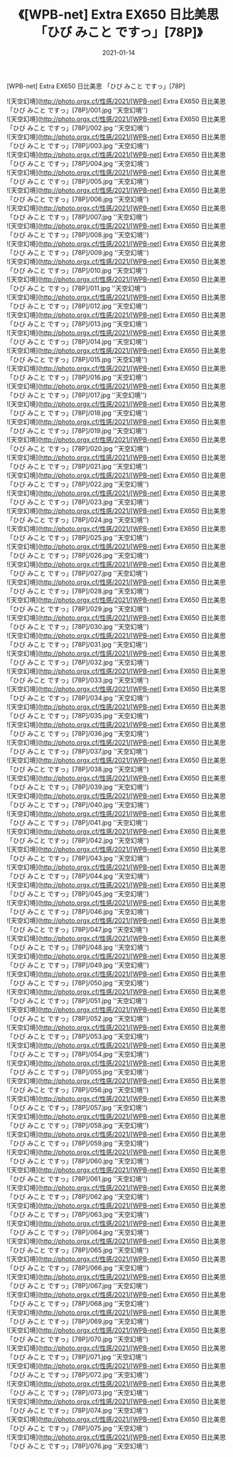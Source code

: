 ﻿---
layout: post
title:  《[WPB-net] Extra EX650 日比美思 「ひび みこと ですっ」[78P]》
date:   2021-01-14
image: http://photo.orgx.cf/性感/2021/[WPB-net] Extra EX650 日比美思 「ひび みこと ですっ」[78P]/000.jpg
categories: [美女, 性感, 泳衣]
---

[WPB-net] Extra EX650 日比美思 「ひび みこと ですっ」[78P]



![天空幻境](http://photo.orgx.cf/性感/2021/[WPB-net] Extra EX650 日比美思 「ひび みこと ですっ」[78P]/001.jpg ''天空幻境'') <br>
![天空幻境](http://photo.orgx.cf/性感/2021/[WPB-net] Extra EX650 日比美思 「ひび みこと ですっ」[78P]/002.jpg ''天空幻境'') <br>
![天空幻境](http://photo.orgx.cf/性感/2021/[WPB-net] Extra EX650 日比美思 「ひび みこと ですっ」[78P]/003.jpg ''天空幻境'') <br>
![天空幻境](http://photo.orgx.cf/性感/2021/[WPB-net] Extra EX650 日比美思 「ひび みこと ですっ」[78P]/004.jpg ''天空幻境'') <br>
![天空幻境](http://photo.orgx.cf/性感/2021/[WPB-net] Extra EX650 日比美思 「ひび みこと ですっ」[78P]/005.jpg ''天空幻境'') <br>
![天空幻境](http://photo.orgx.cf/性感/2021/[WPB-net] Extra EX650 日比美思 「ひび みこと ですっ」[78P]/006.jpg ''天空幻境'') <br>
![天空幻境](http://photo.orgx.cf/性感/2021/[WPB-net] Extra EX650 日比美思 「ひび みこと ですっ」[78P]/007.jpg ''天空幻境'') <br>
![天空幻境](http://photo.orgx.cf/性感/2021/[WPB-net] Extra EX650 日比美思 「ひび みこと ですっ」[78P]/008.jpg ''天空幻境'') <br>
![天空幻境](http://photo.orgx.cf/性感/2021/[WPB-net] Extra EX650 日比美思 「ひび みこと ですっ」[78P]/009.jpg ''天空幻境'') <br>
![天空幻境](http://photo.orgx.cf/性感/2021/[WPB-net] Extra EX650 日比美思 「ひび みこと ですっ」[78P]/010.jpg ''天空幻境'') <br>
![天空幻境](http://photo.orgx.cf/性感/2021/[WPB-net] Extra EX650 日比美思 「ひび みこと ですっ」[78P]/011.jpg ''天空幻境'') <br>
![天空幻境](http://photo.orgx.cf/性感/2021/[WPB-net] Extra EX650 日比美思 「ひび みこと ですっ」[78P]/012.jpg ''天空幻境'') <br>
![天空幻境](http://photo.orgx.cf/性感/2021/[WPB-net] Extra EX650 日比美思 「ひび みこと ですっ」[78P]/013.jpg ''天空幻境'') <br>
![天空幻境](http://photo.orgx.cf/性感/2021/[WPB-net] Extra EX650 日比美思 「ひび みこと ですっ」[78P]/014.jpg ''天空幻境'') <br>
![天空幻境](http://photo.orgx.cf/性感/2021/[WPB-net] Extra EX650 日比美思 「ひび みこと ですっ」[78P]/015.jpg ''天空幻境'') <br>
![天空幻境](http://photo.orgx.cf/性感/2021/[WPB-net] Extra EX650 日比美思 「ひび みこと ですっ」[78P]/016.jpg ''天空幻境'') <br>
![天空幻境](http://photo.orgx.cf/性感/2021/[WPB-net] Extra EX650 日比美思 「ひび みこと ですっ」[78P]/017.jpg ''天空幻境'') <br>
![天空幻境](http://photo.orgx.cf/性感/2021/[WPB-net] Extra EX650 日比美思 「ひび みこと ですっ」[78P]/018.jpg ''天空幻境'') <br>
![天空幻境](http://photo.orgx.cf/性感/2021/[WPB-net] Extra EX650 日比美思 「ひび みこと ですっ」[78P]/019.jpg ''天空幻境'') <br>
![天空幻境](http://photo.orgx.cf/性感/2021/[WPB-net] Extra EX650 日比美思 「ひび みこと ですっ」[78P]/020.jpg ''天空幻境'') <br>
![天空幻境](http://photo.orgx.cf/性感/2021/[WPB-net] Extra EX650 日比美思 「ひび みこと ですっ」[78P]/021.jpg ''天空幻境'') <br>
![天空幻境](http://photo.orgx.cf/性感/2021/[WPB-net] Extra EX650 日比美思 「ひび みこと ですっ」[78P]/022.jpg ''天空幻境'') <br>
![天空幻境](http://photo.orgx.cf/性感/2021/[WPB-net] Extra EX650 日比美思 「ひび みこと ですっ」[78P]/023.jpg ''天空幻境'') <br>
![天空幻境](http://photo.orgx.cf/性感/2021/[WPB-net] Extra EX650 日比美思 「ひび みこと ですっ」[78P]/024.jpg ''天空幻境'') <br>
![天空幻境](http://photo.orgx.cf/性感/2021/[WPB-net] Extra EX650 日比美思 「ひび みこと ですっ」[78P]/025.jpg ''天空幻境'') <br>
![天空幻境](http://photo.orgx.cf/性感/2021/[WPB-net] Extra EX650 日比美思 「ひび みこと ですっ」[78P]/026.jpg ''天空幻境'') <br>
![天空幻境](http://photo.orgx.cf/性感/2021/[WPB-net] Extra EX650 日比美思 「ひび みこと ですっ」[78P]/027.jpg ''天空幻境'') <br>
![天空幻境](http://photo.orgx.cf/性感/2021/[WPB-net] Extra EX650 日比美思 「ひび みこと ですっ」[78P]/028.jpg ''天空幻境'') <br>
![天空幻境](http://photo.orgx.cf/性感/2021/[WPB-net] Extra EX650 日比美思 「ひび みこと ですっ」[78P]/029.jpg ''天空幻境'') <br>
![天空幻境](http://photo.orgx.cf/性感/2021/[WPB-net] Extra EX650 日比美思 「ひび みこと ですっ」[78P]/030.jpg ''天空幻境'') <br>
![天空幻境](http://photo.orgx.cf/性感/2021/[WPB-net] Extra EX650 日比美思 「ひび みこと ですっ」[78P]/031.jpg ''天空幻境'') <br>
![天空幻境](http://photo.orgx.cf/性感/2021/[WPB-net] Extra EX650 日比美思 「ひび みこと ですっ」[78P]/032.jpg ''天空幻境'') <br>
![天空幻境](http://photo.orgx.cf/性感/2021/[WPB-net] Extra EX650 日比美思 「ひび みこと ですっ」[78P]/033.jpg ''天空幻境'') <br>
![天空幻境](http://photo.orgx.cf/性感/2021/[WPB-net] Extra EX650 日比美思 「ひび みこと ですっ」[78P]/034.jpg ''天空幻境'') <br>
![天空幻境](http://photo.orgx.cf/性感/2021/[WPB-net] Extra EX650 日比美思 「ひび みこと ですっ」[78P]/035.jpg ''天空幻境'') <br>
![天空幻境](http://photo.orgx.cf/性感/2021/[WPB-net] Extra EX650 日比美思 「ひび みこと ですっ」[78P]/036.jpg ''天空幻境'') <br>
![天空幻境](http://photo.orgx.cf/性感/2021/[WPB-net] Extra EX650 日比美思 「ひび みこと ですっ」[78P]/037.jpg ''天空幻境'') <br>
![天空幻境](http://photo.orgx.cf/性感/2021/[WPB-net] Extra EX650 日比美思 「ひび みこと ですっ」[78P]/038.jpg ''天空幻境'') <br>
![天空幻境](http://photo.orgx.cf/性感/2021/[WPB-net] Extra EX650 日比美思 「ひび みこと ですっ」[78P]/039.jpg ''天空幻境'') <br>
![天空幻境](http://photo.orgx.cf/性感/2021/[WPB-net] Extra EX650 日比美思 「ひび みこと ですっ」[78P]/040.jpg ''天空幻境'') <br>
![天空幻境](http://photo.orgx.cf/性感/2021/[WPB-net] Extra EX650 日比美思 「ひび みこと ですっ」[78P]/041.jpg ''天空幻境'') <br>
![天空幻境](http://photo.orgx.cf/性感/2021/[WPB-net] Extra EX650 日比美思 「ひび みこと ですっ」[78P]/042.jpg ''天空幻境'') <br>
![天空幻境](http://photo.orgx.cf/性感/2021/[WPB-net] Extra EX650 日比美思 「ひび みこと ですっ」[78P]/043.jpg ''天空幻境'') <br>
![天空幻境](http://photo.orgx.cf/性感/2021/[WPB-net] Extra EX650 日比美思 「ひび みこと ですっ」[78P]/044.jpg ''天空幻境'') <br>
![天空幻境](http://photo.orgx.cf/性感/2021/[WPB-net] Extra EX650 日比美思 「ひび みこと ですっ」[78P]/045.jpg ''天空幻境'') <br>
![天空幻境](http://photo.orgx.cf/性感/2021/[WPB-net] Extra EX650 日比美思 「ひび みこと ですっ」[78P]/046.jpg ''天空幻境'') <br>
![天空幻境](http://photo.orgx.cf/性感/2021/[WPB-net] Extra EX650 日比美思 「ひび みこと ですっ」[78P]/047.jpg ''天空幻境'') <br>
![天空幻境](http://photo.orgx.cf/性感/2021/[WPB-net] Extra EX650 日比美思 「ひび みこと ですっ」[78P]/048.jpg ''天空幻境'') <br>
![天空幻境](http://photo.orgx.cf/性感/2021/[WPB-net] Extra EX650 日比美思 「ひび みこと ですっ」[78P]/049.jpg ''天空幻境'') <br>
![天空幻境](http://photo.orgx.cf/性感/2021/[WPB-net] Extra EX650 日比美思 「ひび みこと ですっ」[78P]/050.jpg ''天空幻境'') <br>
![天空幻境](http://photo.orgx.cf/性感/2021/[WPB-net] Extra EX650 日比美思 「ひび みこと ですっ」[78P]/051.jpg ''天空幻境'') <br>
![天空幻境](http://photo.orgx.cf/性感/2021/[WPB-net] Extra EX650 日比美思 「ひび みこと ですっ」[78P]/052.jpg ''天空幻境'') <br>
![天空幻境](http://photo.orgx.cf/性感/2021/[WPB-net] Extra EX650 日比美思 「ひび みこと ですっ」[78P]/053.jpg ''天空幻境'') <br>
![天空幻境](http://photo.orgx.cf/性感/2021/[WPB-net] Extra EX650 日比美思 「ひび みこと ですっ」[78P]/054.jpg ''天空幻境'') <br>
![天空幻境](http://photo.orgx.cf/性感/2021/[WPB-net] Extra EX650 日比美思 「ひび みこと ですっ」[78P]/055.jpg ''天空幻境'') <br>
![天空幻境](http://photo.orgx.cf/性感/2021/[WPB-net] Extra EX650 日比美思 「ひび みこと ですっ」[78P]/056.jpg ''天空幻境'') <br>
![天空幻境](http://photo.orgx.cf/性感/2021/[WPB-net] Extra EX650 日比美思 「ひび みこと ですっ」[78P]/057.jpg ''天空幻境'') <br>
![天空幻境](http://photo.orgx.cf/性感/2021/[WPB-net] Extra EX650 日比美思 「ひび みこと ですっ」[78P]/058.jpg ''天空幻境'') <br>
![天空幻境](http://photo.orgx.cf/性感/2021/[WPB-net] Extra EX650 日比美思 「ひび みこと ですっ」[78P]/059.jpg ''天空幻境'') <br>
![天空幻境](http://photo.orgx.cf/性感/2021/[WPB-net] Extra EX650 日比美思 「ひび みこと ですっ」[78P]/060.jpg ''天空幻境'') <br>
![天空幻境](http://photo.orgx.cf/性感/2021/[WPB-net] Extra EX650 日比美思 「ひび みこと ですっ」[78P]/061.jpg ''天空幻境'') <br>
![天空幻境](http://photo.orgx.cf/性感/2021/[WPB-net] Extra EX650 日比美思 「ひび みこと ですっ」[78P]/062.jpg ''天空幻境'') <br>
![天空幻境](http://photo.orgx.cf/性感/2021/[WPB-net] Extra EX650 日比美思 「ひび みこと ですっ」[78P]/063.jpg ''天空幻境'') <br>
![天空幻境](http://photo.orgx.cf/性感/2021/[WPB-net] Extra EX650 日比美思 「ひび みこと ですっ」[78P]/064.jpg ''天空幻境'') <br>
![天空幻境](http://photo.orgx.cf/性感/2021/[WPB-net] Extra EX650 日比美思 「ひび みこと ですっ」[78P]/065.jpg ''天空幻境'') <br>
![天空幻境](http://photo.orgx.cf/性感/2021/[WPB-net] Extra EX650 日比美思 「ひび みこと ですっ」[78P]/066.jpg ''天空幻境'') <br>
![天空幻境](http://photo.orgx.cf/性感/2021/[WPB-net] Extra EX650 日比美思 「ひび みこと ですっ」[78P]/067.jpg ''天空幻境'') <br>
![天空幻境](http://photo.orgx.cf/性感/2021/[WPB-net] Extra EX650 日比美思 「ひび みこと ですっ」[78P]/068.jpg ''天空幻境'') <br>
![天空幻境](http://photo.orgx.cf/性感/2021/[WPB-net] Extra EX650 日比美思 「ひび みこと ですっ」[78P]/069.jpg ''天空幻境'') <br>
![天空幻境](http://photo.orgx.cf/性感/2021/[WPB-net] Extra EX650 日比美思 「ひび みこと ですっ」[78P]/070.jpg ''天空幻境'') <br>
![天空幻境](http://photo.orgx.cf/性感/2021/[WPB-net] Extra EX650 日比美思 「ひび みこと ですっ」[78P]/071.jpg ''天空幻境'') <br>
![天空幻境](http://photo.orgx.cf/性感/2021/[WPB-net] Extra EX650 日比美思 「ひび みこと ですっ」[78P]/072.jpg ''天空幻境'') <br>
![天空幻境](http://photo.orgx.cf/性感/2021/[WPB-net] Extra EX650 日比美思 「ひび みこと ですっ」[78P]/073.jpg ''天空幻境'') <br>
![天空幻境](http://photo.orgx.cf/性感/2021/[WPB-net] Extra EX650 日比美思 「ひび みこと ですっ」[78P]/074.jpg ''天空幻境'') <br>
![天空幻境](http://photo.orgx.cf/性感/2021/[WPB-net] Extra EX650 日比美思 「ひび みこと ですっ」[78P]/075.jpg ''天空幻境'') <br>
![天空幻境](http://photo.orgx.cf/性感/2021/[WPB-net] Extra EX650 日比美思 「ひび みこと ですっ」[78P]/076.jpg ''天空幻境'') <br>